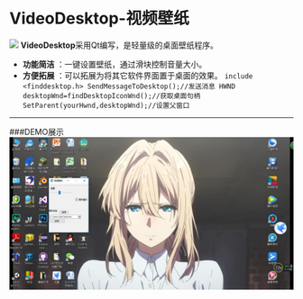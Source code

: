 ﻿# VideoDesktop-视频壁纸

![](logo.ico)
**VideoDesktop**采用Qt编写，是轻量级的桌面壁纸程序。
 
- **功能简洁** ：一键设置壁纸，通过滑块控制音量大小。
- **方便拓展** ：可以拓展为将其它软件界面置于桌面的效果。
`include <finddesktop.h>
SendMessageToDesktop();//发送消息
HWND desktopWnd=findDesktopIconWnd();//获取桌面句柄
SetParent(yourHwnd,desktopWnd);//设置父窗口
`

-------------------
###DEMO展示
![](demotest.jpg)